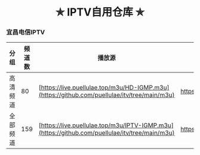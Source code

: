 <h1 align="center"> ✯ IPTV自用仓库 ✯ </h1>
<h3> 宜昌电信IPTV </h3>

|  分 组  |  频道数  |  播放源                                                                          |  EPG  |  备 注  |
|--------|--------|-------------------------------------------------------------------------------------|--------|--------|
|  高清频道  |  80  |  [https://live.puellulae.top/m3u/HD-IGMP.m3u](https://github.com/puellulae/itv/tree/main/m3u)  | https://live.fanmingming.com/e.xml |  |
|  全部频道  |  159  |  [https://live.puellulae.top/m3u/IPTV-IGMP.m3u](https://github.com/puellulae/itv/tree/main/m3u)  | https://live.fanmingming.com/e.xml |  |
